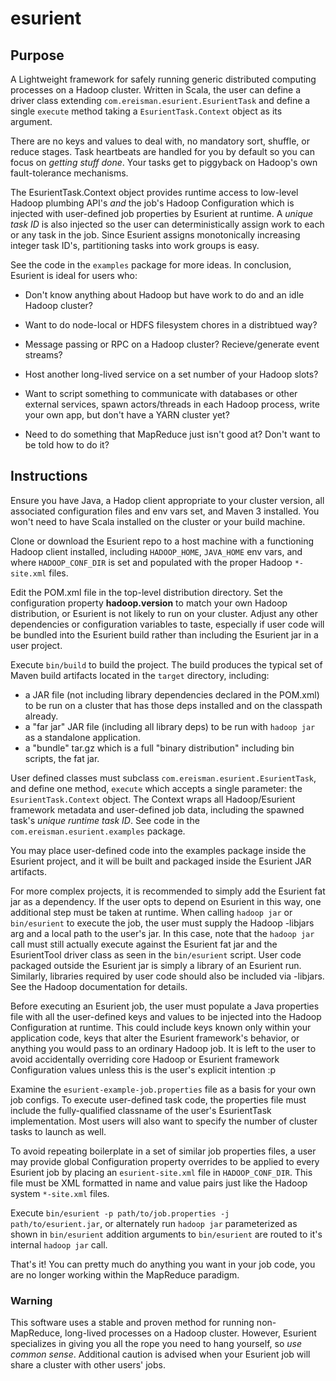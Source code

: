 esurient
========

## Purpose ##
A Lightweight framework for safely running generic distributed computing processes on a Hadoop cluster.
Written in Scala, the user can define a driver class extending `com.ereisman.esurient.EsurientTask` and define a single
`execute` method taking a `EsurientTask.Context` object as its argument.

There are no keys and values to deal with, no mandatory sort, shuffle, or reduce stages. Task heartbeats are handled for you
by default so you can focus on _getting stuff done_. Your tasks get to piggyback on Hadoop's own fault-tolerance mechanisms.

The EsurientTask.Context object provides runtime access to low-level Hadoop plumbing API's _and_ the job's Hadoop Configuration which is injected with user-defined job properties by Esurient at runtime. A _unique task ID_ is also injected so the user can deterministically assign work to each or any task in the job. Since Esurient assigns monotonically increasing integer task ID's, partitioning tasks into work groups is easy.

See the code in the `examples` package for more ideas. In conclusion, Esurient is ideal for users who:

* Don't know anything about Hadoop but have work to do and an idle Hadoop cluster?

* Want to do node-local or HDFS filesystem chores in a distribtued way?

* Message passing or RPC on a Hadoop cluster? Recieve/generate event streams?

* Host another long-lived service on a set number of your Hadoop slots?

* Want to script something to communicate with databases or other external services, spawn actors/threads in each Hadoop process, write your own app, but don't have a YARN cluster yet?

* Need to do something that MapReduce just isn't good at? Don't want to be told how to do it?


## Instructions ##
Ensure you have Java, a Hadop client appropriate to your cluster version, all associated configuration files and env vars set, and Maven 3 installed. You won't need to have Scala installed on the cluster or your build machine.

Clone or download the Esurient repo to a host machine with a functioning Hadoop client installed, including `HADOOP_HOME`, `JAVA_HOME` env vars, and where `HADOOP_CONF_DIR` is set and populated with the proper Hadoop `*-site.xml` files.

Edit the POM.xml file in the top-level distribution directory. Set the configuration property __hadoop.version__ to match your own Hadoop distribution, or Esurient is not likely to run on your cluster. Adjust any other dependencies or configuration variables to taste, especially if user code will be bundled into the Esurient build rather than including the Esurient jar in a user project.  

Execute `bin/build` to build the project. The build produces the typical set of Maven build artifacts located in the `target` directory, including:
* a JAR file (not including library dependencies declared in the POM.xml) to be run on a cluster that has those deps installed and on the classpath already.
* a "far jar" JAR file (including all library deps) to be run with `hadoop jar` as a standalone application.
* a "bundle" tar.gz which is a full "binary distribution" including bin scripts, the fat jar.

User defined classes must subclass `com.ereisman.esurient.EsurientTask`, and define one method, `execute` which accepts a single parameter: the `EsurientTask.Context` object. The Context wraps all Hadoop/Esurient framework metadata and user-defined job data, including the spawned task's _unique runtime task ID_. See code in the `com.ereisman.esurient.examples` package.

You may place user-defined code into the examples package inside the Esurient project, and it will be built and packaged inside the Esurient JAR artifacts.

For more complex projects, it is recommended to simply add the Esurient fat jar as a dependency. If the user opts to depend on Esurient in this way, one additional step must be taken at runtime. When calling `hadoop jar` or `bin/esurient` to execute the job, the user must supply the Hadoop -libjars arg and a local path to the user's jar. In this case, note that the `hadoop jar` call must still actually execute against the Esurient fat jar and the EsurientTool driver class as seen in the `bin/esurient` script. User code packaged outside the Esurient jar is simply a library of an Esurient run. Similarly, libraries required by user code should also be included via -libjars. See the Hadoop documentation for details.

Before executing an Esurient job, the user must populate a Java properties file with all the user-defined keys and values to be injected into the Hadoop Configuration at runtime. This could include keys known only within your application code, keys that alter the Esurient framework's behavior, or anything you would pass to an ordinary Hadoop job. It is left to the user to avoid accidentally overriding core Hadoop or Esurient framework Configuration values unless this is the user's explicit intention :p

Examine the `esurient-example-job.properties` file as a basis for your own job configs. To execute user-defined task code, the properties file must include the fully-qualified classname of the user's EsurientTask implementation. Most users will also want to specify the number of cluster tasks to launch as well.

To avoid repeating boilerplate in a set of similar job properties files, a user may provide global Configuration property overrides to be applied to every Esurient job by placing an `esurient-site.xml` file in `HADOOP_CONF_DIR`. This file must be XML formatted in name and value pairs just like the Hadoop system `*-site.xml` files.

Execute `bin/esurient -p path/to/job.properties -j path/to/esurient.jar`, or alternately run `hadoop jar` parameterized as shown in `bin/esurient` addition arguments to `bin/esurient` are routed to it's internal `hadoop jar` call.

That's it! You can pretty much do anything you want in your job code, you are no longer working within the MapReduce paradigm.

### Warning ###
This software uses a stable and proven method for running non-MapReduce, long-lived processes on a Hadoop cluster. However, Esurient specializes in giving you all the rope you need to hang yourself, so _use common sense_. Additional caution is advised when your Esurient job will share a cluster with other users' jobs.

